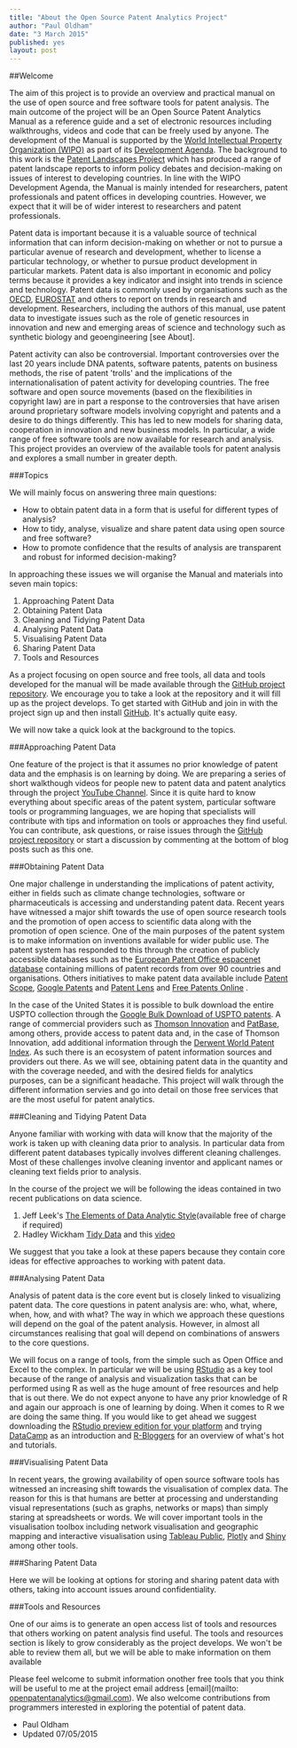 ```yaml
---
title: "About the Open Source Patent Analytics Project"
author: "Paul Oldham"
date: "3 March 2015"
published: yes
layout: post
---
```


##Welcome

The aim of this project is to provide an overview and practical manual on the use of open source and free software tools for patent analysis. The main outcome of the project will be an Open Source Patent Analytics Manual as a reference guide and a set of electronic resources including walkthroughs, videos and code that can be freely used by anyone. The development of the Manual is supported by the [World Intellectual Property Organization (WIPO)](http://www.wipo.int/portal/en/) as part of its [Development Agenda](http://www.wipo.int/ip-development/en/agenda/). The background to this work is the [Patent Landscapes Project](http://www.wipo.int/patentscope/en/programs/patent_landscapes/) which has produced a range of patent landscape reports to inform policy debates and decision-making on issues of interest to developing countries. In line with the WIPO Development Agenda, the Manual is mainly intended for researchers, patent professionals and patent offices in developing countries. However, we expect that it will be of wider interest to researchers and patent professionals. 

Patent data is important because it is a valuable source of technical information that can inform decision-making on whether or not to pursue a particular avenue of research and development, whether to license a particular technology, or whether to pursue product development in particular markets. Patent data is also important in economic and policy terms because it provides a key indicator and insight into trends in science and technology. Patent data is commonly used by organisations such as the [OECD](http://www.oecd.org/sti/inno/oecdpatentdatabases.htm), [EUROSTAT](http://ec.europa.eu/eurostat/statistics-explained/index.php/Patent_statistics) and others to report on trends in research and development. Researchers, including the authors of this manual, use patent data to investigate issues such as the role of genetic resources in innovation and new and emerging areas of science and technology such as synthetic biology and geoengineering [see About]. 

Patent activity can also be controversial. Important controversies over the last 20 years include DNA patents, software patents, patents on business methods, the rise of patent 'trolls' and the implications of the internationalisation of patent activity for developing countries. The free software and open source movements (based on the flexibilities in copyright law) are in part a response to the controversies that have arisen around proprietary software models involving copyright and patents and a desire to do things differently. This has led to new models for sharing data, cooperation in innovation and new business models. In particular, a wide range of free software tools are now available for research and analysis. This project provides an overview of the available tools for patent analysis and explores a small number in greater depth. 

###Topics

We will mainly focus on answering three main questions: 

+ How to obtain patent data in a form that is useful for different types of analysis?
+ How to tidy, analyse, visualize and share patent data using open source and free software?
+ How to promote confidence that the results of analysis are transparent and robust for informed decision-making? 

In approaching these issues we will organise the Manual and materials into seven main topics:

1. Approaching Patent Data
2. Obtaining Patent Data
3. Cleaning and Tidying Patent Data
4. Analysing Patent Data
5. Visualising Patent Data
6. Sharing Patent Data
7. Tools and Resources

As a project focusing on open source and free tools, all data and tools developed for the manual will be made available through the [GitHub project repository](https://github.com/poldham/opensource-patent-analytics). We encourage you to take a look at the repository and it will fill up as the project develops. To get started with GitHub and join in with the project sign up and then install [GitHub](https://github.com). It's actually quite easy. 

We will now take a quick look at the background to the topics. 

###Approaching Patent Data

One feature of the project is that it assumes no prior knowledge of patent data and the emphasis is on learning by doing. We are preparing a series of short walkthough videos for people new to patent data and patent analytics through the project [YouTube Channel](https://www.youtube.com/channel/UCwFhEASbKdm6WYoax73XsOw). Since it is quite hard to know everything about specific areas of the patent system, particular software tools or programming languages, we are hoping that specialists will contribute with tips and information on tools or approaches they find useful. You can contribute, ask questions, or raise issues through the [GitHub project repository](https://github.com/poldham/opensource-patent-analytics/issues) or start a discussion by commenting at the bottom of blog posts such as this one. 

###Obtaining Patent Data

One major challenge in understanding the implications of patent activity, either in fields such as climate change technologies, software or pharmaceuticals is accessing and understanding patent data. Recent years have witnessed a major shift towards the use of open source research tools and the promotion of open access to scientific data along with the promotion of open science. One of the main purposes of the patent system is to make information on inventions available for wider public use. The patent system has responded to this through the creation of publicly accessible databases such as the [European Patent Office espacenet database](http://worldwide.espacenet.com/?locale=en_EP) containing millions of patent records from over 90 countries and organisations. Others initiatives to make patent data available include [Patent Scope](https://patentscope.wipo.int/search/en/search.jsf), [Google Patents](https://www.google.co.uk/url?sa=t&rct=j&q=&esrc=s&source=web&cd=1&ved=0CCIQFjAA&url=http%3A%2F%2Fwww.google.com%2Fpatents&ei=7LFIVeyiIInmau2rgMgL&usg=AFQjCNG_XlAI_9dSaH28NeN5O6bXJSSuSw&sig2=lgFU0x6MQCnaWZBXgPYDAA&bvm=bv.92291466,d.d2s) and [Patent Lens](http://www.lens.org/lens/) and [Free Patents Online](http://www.freepatentsonline.com) . 

In the case of the United States it is possible to bulk download the entire USPTO collection through the [Google Bulk Download of USPTO patents](https://www.google.com/googlebooks/uspto.html). A range of commercial providers such as [Thomson Innovation](http://info.thomsoninnovation.com) and [PatBase](https://www.patbase.com/login.asp), among others, provide access to patent data and, in the case of Thomson Innovation, add additional information through the [Derwent World Patent Index](http://thomsonreuters.com/en/products-services/intellectual-property/patent-research-and-analysis/derwent-world-patents-index.html). As such there is an ecosystem of patent information sources and providers out there. As we will see, obtaining patent data in the quantity and with the coverage needed, and with the desired fields for analytics purposes, can be a significant headache. This project will walk through the different information servies and go into detail on those free services that are the most useful for patent analytics. 

###Cleaning and Tidying Patent Data

Anyone familiar with working with data will know that the majority of the work is taken up with cleaning data prior to analysis. In particular data from different patent databases typically involves different cleaning challenges. Most of these challenges involve cleaning inventor and applicant names or cleaning text fields prior to analysis. 

In the course of the project we will be following the ideas contained in two recent publications on data science.

1. Jeff Leek's [The Elements of Data Analytic Style](https://leanpub.com/datastyle)(available free of charge if required)
2. Hadley Wickham [Tidy Data](http://vita.had.co.nz/papers/tidy-data.pdf) and this [video](https://vimeo.com/33727555)

We suggest that you take a look at these papers because they contain core ideas for effective approaches to working with patent data. 

###Analysing Patent Data

Analysis of patent data is the core event but is closely linked to visualizing patent data. The core questions in patent analysis are: who, what, where, when, how, and with what? The way in which we approach these questions will depend on the goal of the patent analysis. However, in almost all circumstances realising that goal will depend on combinations of answers to the core questions. 

We will focus on a range of tools, from the simple such as Open Office and Excel to the complex. In particular we will be using [RStudio](http://www.rstudio.com) as a key tool because of the range of analysis and visualization tasks that can be performed using R as well as the huge amount of free resources and help that is out there. We do not expect anyone to have any prior knowledge of R and again our approach is one of learning by doing. When it comes to R we are doing the same thing. If you would like to get ahead we suggest downloading the [RStudio preview edition for your platform](http://www.rstudio.com/products/rstudio/download/preview/) and trying [DataCamp](https://www.datacamp.com) as an introduction and [R-Bloggers](http://www.r-bloggers.com) for an overview of what's hot and tutorials.   

###Visualising Patent Data

In recent years, the growing availability of open source software tools has witnessed an increasing shift towards the visualisation of complex data. The reason for this is that humans are better at processing and understanding visual representations (such as graphs, networks or maps) than simply staring at spreadsheets or words. We will cover important tools in the visualisation toolbox including network visualisation and geographic mapping and interactive visualisation using [Tableau Public](https://public.tableau.com/s/gallery), [Plotly](https://plot.ly/) and [Shiny](http://shiny.rstudio.com/gallery/) among other tools.

###Sharing Patent Data

Here we will be looking at options for storing and sharing patent data with others, taking into account issues around confidentiality. 

###Tools and Resources

One of our aims is to generate an open access list of tools and resources that others working on patent analysis find useful. The tools and resources section is likely to grow considerably as the project develops. We won't be able to review them all, but we will be able to make information on them available  

Please feel welcome to submit information onother free tools that you think will be useful to me at the project email address [email](mailto: openpatentanalytics@gmail.com). We also welcome contributions from programmers interested in exploring the potential of patent data.

- Paul Oldham
- Updated 07/05/2015




